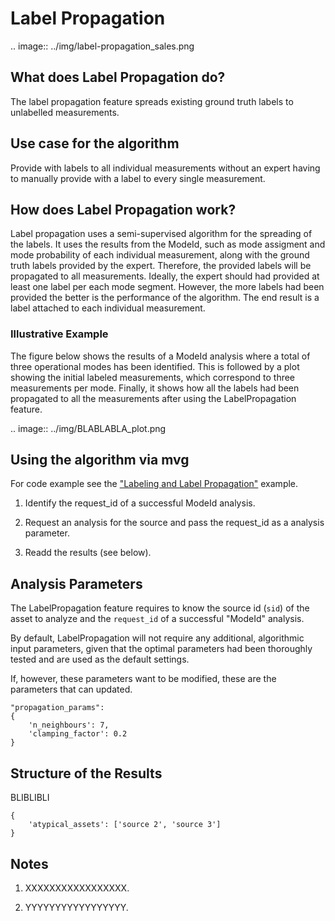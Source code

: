 # Label Propagation

.. image:: ../img/label-propagation_sales.png

## What does Label Propagation do?

The label propagation feature spreads existing ground truth labels to unlabelled measurements.

## Use case for the algorithm

Provide with labels to all individual measurements without 
an expert having to manually provide with a label to every single measurement.


## How does Label Propagation work?

Label propagation uses a semi-supervised algorithm for the spreading of the labels.
It uses the results from the ModeId, such as mode assigment and mode probability of each individual measurement, 
along with the ground truth labels provided by the expert.
Therefore, the provided labels will be propagated to all measurements.
Ideally, the expert should had provided at least one label per each mode segment.
However, the more labels had been provided the better is the performance of the algorithm.
The end result is a label attached to each individual measurement.

### Illustrative Example

The figure below shows the results of a ModeId analysis where a total of three operational modes has been identified.
This is followed by a plot showing the initial labeled measurements, which correspond to three measurements per mode.
Finally, it shows how all the labels had been propagated to all the measurements after using the LabelPropagation feature.

.. image:: ../img/BLABLABLA_plot.png

## Using the algorithm via mvg

For code example see the ["Labeling and Label Propagation"](../examples/7-labeling.ipynb) example.

1. Identify the request_id of a successful ModeId analysis.

2. Request an analysis for the source and pass the request_id as a analysis parameter.

3. Readd the results (see below).

## Analysis Parameters

The LabelPropagation feature requires to know the source id (`sid`) of the asset to analyze and the `request_id` of a successful "ModeId" analysis.

By default, LabelPropagation will not require any additional, algorithmic input parameters,
given that the optimal parameters had been thoroughly tested and are used as the default settings.

If, however, these parameters want to be modified, these are the parameters that can updated.

```
"propagation_params":
{
	'n_neighbours': 7,
	'clamping_factor': 0.2
}
```


## Structure of the Results

BLIBLIBLI
```
{ 
	'atypical_assets': ['source 2', 'source 3']
}
```

## Notes

1. XXXXXXXXXXXXXXXXX.

2. YYYYYYYYYYYYYYYYY.
   